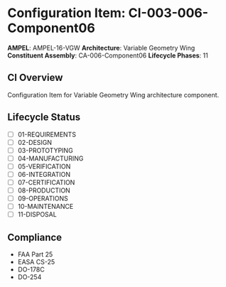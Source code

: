 # Configuration Item: CI-003-006-Component06

**AMPEL**: AMPEL-16-VGW
**Architecture**: Variable Geometry Wing
**Constituent Assembly**: CA-006-Component06
**Lifecycle Phases**: 11

## CI Overview
Configuration Item for Variable Geometry Wing architecture component.

## Lifecycle Status
- [ ] 01-REQUIREMENTS
- [ ] 02-DESIGN
- [ ] 03-PROTOTYPING
- [ ] 04-MANUFACTURING
- [ ] 05-VERIFICATION
- [ ] 06-INTEGRATION
- [ ] 07-CERTIFICATION
- [ ] 08-PRODUCTION
- [ ] 09-OPERATIONS
- [ ] 10-MAINTENANCE
- [ ] 11-DISPOSAL

## Compliance
- FAA Part 25
- EASA CS-25
- DO-178C
- DO-254
